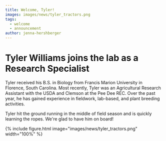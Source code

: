 ```yaml
---
title: Welcome, Tyler!
images: images/news/tyler_tractors.png
tags:
  - welcome
  - announcement
author: jenna-hershberger
---
```


# Tyler Williams joins the lab as a Research Specialist

Tyler received his B.S. in Biology from Francis Marion University in Florence, South Carolina. Most recently, Tyler was an Agricultural Research Assistant with the USDA and Clemson at the Pee Dee REC. Over the past year, he has gained experience in fieldwork, lab-based, and plant breeding activities.

Tyler hit the ground running in the middle of field season and is quickly learning the ropes. We're glad to have him on board!

{%
  include figure.html
  image="images/news/tyler_tractors.png"
  width="100%"
%}
